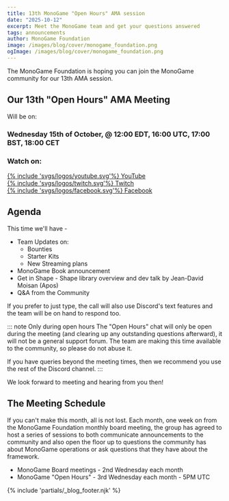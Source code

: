```yaml
---
title: 13th MonoGame "Open Hours" AMA session
date: "2025-10-12"
excerpt: Meet the MonoGame team and get your questions answered
tags: announcements
author: MonoGame Foundation
image: /images/blog/cover/monogame_foundation.png
ogImage: /images/blog/cover/monogame_foundation.png
---
```


The MonoGame Foundation is hoping you can join the MonoGame community for our 13th AMA session.

## Our 13th "Open Hours" AMA Meeting

Will be on:

### Wednesday 15th of October, @ 12:00 EDT, 16:00 UTC, 17:00 BST, 18:00 CET

### Watch on:

<div class="row justify-content-center">
    <div class="col-md-auto mb-2 mx-4">
        <a class="btn mg-patreon-button px-4" type="button" href="https://www.youtube.com/watch?v=gImh8S0iRhA" target="_blank">
                {% include 'svgs/logos/youtube.svg'%} YouTube
        </a>
    </div>
    <div class="col-md-auto mb-2 mx-4">
        <a class="btn mg-patreon-button px-4" type="button" href="https://www.twitch.tv/monogame" target="_blank">
                {% include 'svgs/logos/twitch.svg'%} Twitch
        </a>
    </div>
    <div class="col-md-auto mb-2 mx-4">
        <a class="btn mg-patreon-button px-4" type="button" href="https://fb.me/e/65aGoxeVF" target="_blank">
                {% include 'svgs/logos/facebook.svg'%} Facebook
        </a>
    </div>
</div>

## Agenda

This time we'll have -

* Team Updates on:
  * Bounties
  * Starter Kits
  * New Streaming plans
* MonoGame Book announcement
* Get in Shape - Shape library overview and dev talk​ by Jean-David Moisan (Apos) ​
* Q&A from the Community

If you prefer to just type, the call will also use Discord's text features and the team will be on hand to respond too.

::: note Only during open hours
The "Open Hours" chat will only be open during the meeting (and clearing up any outstanding questions afterward), it will not be a general support forum.  The team are making this time available to the community, so please do not abuse it.

If you have queries beyond the meeting times, then we recommend you use the rest of the Discord channel.
:::

We look forward to meeting and hearing from you then!

## The Meeting Schedule

If you can't make this month, all is not lost. Each month, one week on from the MonoGame Foundation monthly board meeting, the group has agreed to host a series of sessions to both communicate announcements to the community and also open the floor up to questions the community has about MonoGame operations or ask questions that they have about the framework.

* MonoGame Board meetings - 2nd Wednesday each month
* MonoGame "Open Hours" - 3rd Wednesday each month - 5PM UTC

{% include 'partials/_blog_footer.njk' %}
